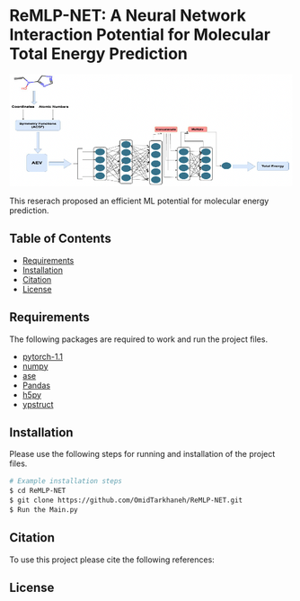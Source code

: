# ReMLP-NET: A Neural Network Interaction Potential for Molecular Total Energy Prediction

<!-- Add an image in the header -->
<!-- ![Model Workflow](./New_Model.png) -->
<!-- ![Model Workflow](./New_Model.png)
 -->

<img src="./New_Model.png" alt="Model Workflow" width="800" height="200"/>

This reserach proposed an efficient ML potential for molecular energy prediction.

## Table of Contents

- [Requirements](#Requirements)
- [Installation](#installation)
- [Citation](#Citation)
- [License](#license)


## Requirements

The following packages are required to work and run the project files.

- [pytorch-1.1](#pytorch-1.1)
- [numpy](#numpy)
- [ase](#ase)
- [Pandas](#Pandas)
- [h5py](#h5py)
- [ypstruct](#ypstruct)



## Installation

Please use the following steps for running and installation of the project files.

```bash
# Example installation steps
$ cd ReMLP-NET
$ git clone https://github.com/OmidTarkhaneh/ReMLP-NET.git
$ Run the Main.py
```

## Citation
To use this project please cite the following references:

## License

